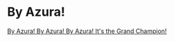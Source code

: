 # By Azura!
[By Azura! By Azura! By Azura! It's the Grand Champion!](https://zachmerrill.github.io/byazura/)
